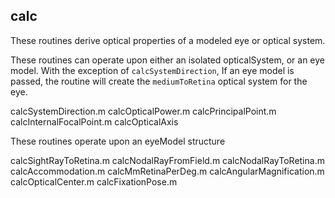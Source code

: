 ## calc

These routines derive optical properties of a modeled eye or optical system.

These routines can operate upon either an isolated opticalSystem, or an eye model. With the exception of `calcSystemDirection`, If an eye model is passed, the routine will create the `mediumToRetina` optical system for the eye.

calcSystemDirection.m
calcOpticalPower.m
calcPrincipalPoint.mcalcInternalFocalPoint.m
calcOpticalAxisThese routines operate upon an eyeModel structurecalcSightRayToRetina.mcalcNodalRayFromField.mcalcNodalRayToRetina.mcalcAccommodation.mcalcMmRetinaPerDeg.mcalcAngularMagnification.m
calcOpticalCenter.m
calcFixationPose.m